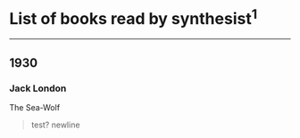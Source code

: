 # List of books read by synthesist<sup>1</sup>
---

## 1930

### Jack London
The Sea-Wolf
> test?
> newline



